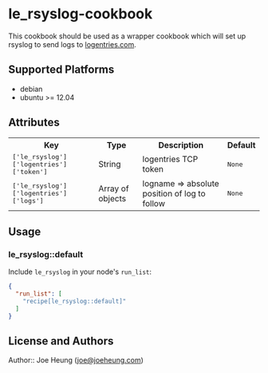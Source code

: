# le_rsyslog-cookbook

This cookbook should be used as a wrapper cookbook which will set up rsyslog to send logs to [logentries.com](https://logentries.com/).

## Supported Platforms

* debian
* ubuntu >= 12.04

## Attributes

<table>
  <tr>
    <th>Key</th>
    <th>Type</th>
    <th>Description</th>
    <th>Default</th>
  </tr>
  <tr>
    <td><tt>['le_rsyslog']['logentries']['token']</tt></td>
    <td>String</td>
    <td>logentries TCP token</td>
    <td><tt>None</tt></td>
  </tr>
  <tr>
    <td><tt>['le_rsyslog']['logentries']['logs']</tt></td>
    <td>Array of objects</td>
    <td>logname => absolute position of log to follow</td>
    <td><tt>None</tt></td>
  </tr>
</table>

## Usage

### le_rsyslog::default

Include `le_rsyslog` in your node's `run_list`:

```json
{
  "run_list": [
    "recipe[le_rsyslog::default]"
  ]
}
```

## License and Authors

Author:: Joe Heung (<joe@joeheung.com>)
